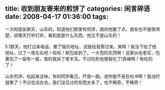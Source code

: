 title: 收到朋友寄来的煎饼了
categories: 闲言碎语
date: 2008-04-17 01:36:00
tags:
---

一次和朋友聊天，山东的，知道他们那里有煎饼，就向他要了点，朋友也不是很清楚，说哪天打听打听，看到底是什么东西，他又不是山东的！
</br>
</br>5.1那天，他打过来电话，要了我的地址，说就给我寄过来。爽啊！我当下给了他地址，过了一周左右吧！哈哈！邮包收到了，一大包的东西啊！这家伙也老实，包裹包了一层有一层，害的我拆了老半天。不过吃的也够我吃了!真棒啊！有吃的了！
</br>
</br>山东煎饼，吃起来没味，有的同学看见，吓我一跳，说你是不是在吃书啊！我当时就晕了！不过也没办法，我们没见过的东西太多了，也不稀奇，不稀奇！